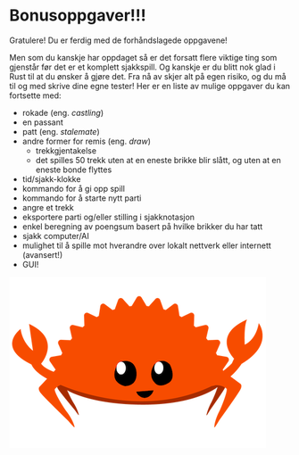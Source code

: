 # Bonusoppgaver!!!

Gratulere! Du er ferdig med de forhåndslagede oppgavene!

Men som du kanskje har oppdaget så er det forsatt flere viktige ting som gjenstår før det er et komplett sjakkspill. 
Og kanskje er du blitt nok glad i Rust til at du ønsker å gjøre det. Fra nå av skjer alt på egen risiko, og du må 
til og med skrive dine egne tester! Her er en liste av mulige oppgaver du kan fortsette med:

- rokade (eng. _castling_)
- en passant
- patt (eng. _stalemate_)
- andre former for remis (eng. _draw_)
  - trekkgjentakelse
  - det spilles 50 trekk uten at en eneste brikke blir slått, og uten at en eneste bonde flyttes
- tid/sjakk-klokke
- kommando for å gi opp spill 
- kommando for å starte nytt parti
- angre et trekk
- eksportere parti og/eller stilling i sjakknotasjon
- enkel beregning av poengsum basert på hvilke brikker du har tatt
- sjakk computer/AI
- mulighet til å spille mot hverandre over lokalt nettverk eller internett (avansert!)
- GUI!

![](../../images/happy_ferris.png)